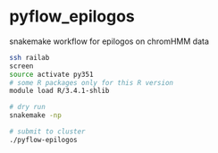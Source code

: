 # pyflow_epilogos
snakemake workflow for epilogos on chromHMM data


```bash
ssh railab
screen
source activate py351
# some R packages only for this R version
module load R/3.4.1-shlib

# dry run
snakemake -np

# submit to cluster 
./pyflow-epilogos
```
